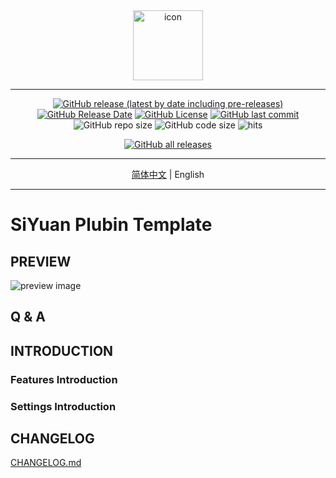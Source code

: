 <div align="center">
<img alt="icon" src="https://cdn.jsdelivr.net/gh/Zuoqiu-Yingyi/siyuan-plugin-template/public/icon.png" style="width: 8em; height: 8em;">

---
[![GitHub release (latest by date including pre-releases)](https://img.shields.io/github/v/release/Zuoqiu-Yingyi/siyuan-plugin-template?include_prereleases&style=flat-square)](https://github.com/Zuoqiu-Yingyi/siyuan-plugin-template/releases/latest)
[![GitHub Release Date](https://img.shields.io/github/release-date/Zuoqiu-Yingyi/siyuan-plugin-template?style=flat-square)](https://github.com/Zuoqiu-Yingyi/siyuan-plugin-template/releases/latest)
[![GitHub License](https://img.shields.io/github/license/Zuoqiu-Yingyi/siyuan-plugin-template?style=flat-square)](https://github.com/Zuoqiu-Yingyi/siyuan-plugin-template/blob/main/LICENSE)
[![GitHub last commit](https://img.shields.io/github/last-commit/Zuoqiu-Yingyi/siyuan-plugin-template?style=flat-square)](https://github.com/Zuoqiu-Yingyi/siyuan-plugin-template/commits/main)
![GitHub repo size](https://img.shields.io/github/repo-size/Zuoqiu-Yingyi/siyuan-plugin-template?style=flat-square)
![GitHub code size](https://img.shields.io/github/languages/code-size/Zuoqiu-Yingyi/siyuan-plugin-template.svg?style=flat-square)
![hits](https://hits.b3log.org/Zuoqiu-Yingyi/siyuan-plugin-template.svg)
<!-- ![jsDelivr hits (GitHub)](https://img.shields.io/jsdelivr/gh/hy/Zuoqiu-Yingyi/siyuan-packages-template?style=flat-square) -->
[![GitHub all releases](https://img.shields.io/github/downloads/Zuoqiu-Yingyi/siyuan-plugin-template/total?style=flat-square)](https://github.com/Zuoqiu-Yingyi/siyuan-plugin-template/releases)

---
[简体中文](./README_zh_CN.md) \| English

---
</div>

# SiYuan Plubin Template

## PREVIEW

![preview image](https://cdn.jsdelivr.net/gh/Zuoqiu-Yingyi/siyuan-plugin-template/public/preview.png)

## Q & A

## INTRODUCTION

### Features Introduction

### Settings Introduction

## CHANGELOG

[CHANGELOG.md](https://github.com/Zuoqiu-Yingyi/siyuan-plugin-template/blob/main/CHANGELOG.md)
